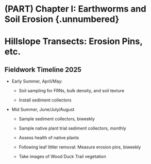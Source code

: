 # (PART) Chapter I: Earthworms and Soil Erosion {.unnumbered}

# Hillslope Transects: Erosion Pins, etc.



## Fieldwork Timeline 2025

-   Early Summer, April/May:

    -   Soil sampling for FRNs, bulk density, and soil texture

    -   Install sediment collectors

-   Mid Summer, June/July/August

    -   Sample sediment collectors, biweekly

    -   Sample native plant trial sediment collectors, monthly

    -   Assess health of native plants

    -   Following leaf littler removal: Measure erosion pins, biweekly

    -   Take images of Wood Duck Trail vegetation
